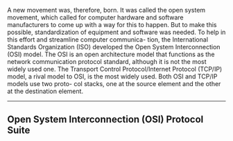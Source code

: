 A new movement was, therefore, born. It was called the open system movement, which called for computer hardware and software manufacturers to come up with a way for this to happen. But to make this possible, standardization of equipment and software was needed. To help in this effort and streamline computer communica- tion, the International Standards Organization (ISO) developed the Open System Interconnection (OSI) model. The OSI is an open architecture model that functions as the network communication protocol standard, although it is not the most widely used one. The Transport Control Protocol/Internet Protocol (TCP/IP) model, a rival model to OSI, is the most widely used. Both OSI and TCP/IP models use two proto- col stacks, one at the source element and the other at the destination element.

---
## Open System Interconnection (OSI) Protocol Suite

